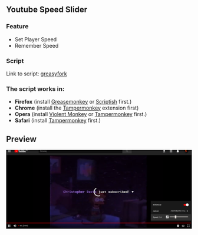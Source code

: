 ## Youtube Speed Slider

### Feature

- Set Player Speed
- Remember Speed 

### Script

Link to script: [greasyfork](https://greasyfork.org/en/scripts/25058-youtube-player-speed-slider)


### The script works in:


- **Firefox** (install [Greasemonkey](https://addons.mozilla.org/pl/firefox/addon/greasemonkey/) 
or [Scriptish](https://addons.mozilla.org/pl/firefox/addon/scriptish/) first.)
- **Chrome** (install the 
[Tampermonkey](https://chrome.google.com/webstore/detail/tampermonkey/dhdgffkkebhmkfjojejmpbldmpobfkfo) extension first)
- **Opera** (install 
[Violent Monkey](https://addons.opera.com/en/extensions/details/violent-monkey/) or 
[Tampermonkey](https://addons.opera.com/pl/extensions/details/tampermonkey-beta/?display=en) first.)
- **Safari** (install [Tampermonkey](https://tampermonkey.net/) first.)


## Preview 
![Preview](https://raw.githubusercontent.com/anwaro/Youtube-Speed-Slider/master/image/yt.png)